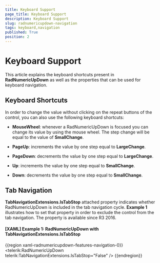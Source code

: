 ```yaml
---
title: Keyboard Support
page_title: Keyboard Support
description: Keyboard Support
slug: radnumericupdown-navigation
tags: keyboard,navigation
published: True
position: 2
---
```


# Keyboard Support

This article explains the keyboard shortcuts present in __RadNumericUpDown__ as well as the properties that can be used for keyboard navigation.

## Keyboard Shortcuts

In order to change the value without clicking on the repeat buttons of the control, you can also use the following keyboard shortcuts:

* __MouseWheel__: whenever a RadNumericUpDown is focused you can change its value by using the mouse wheel. The step change will be equal to the value of __SmallChange__.

* __PageUp__: increments the value by one step equal to __LargeChange__.

* __PageDown__: decrements the value by one step equal to __LargeChange__.

* __Up__: increments the value by one step equal to __SmallChange__.

* __Down__: decrements the value by one step equal to __SmallChange__.

## Tab Navigation

__TabNavigationExtensions.IsTabStop__ attached property indicates whether RadNumericUpDown is included in the tab navigation cycle. __Example 1__ illustrates how to set that property in order to exclude the control from the tab navigation. The property is available since R3 2016.

#### __[XAML] Example 1: RadNumericUpDown with TabNavigationExtensions.IsTabStop__

{{region xaml-radnumericupdown-features-navigation-0}}
	<telerik:RadNumericUpDown telerik:TabNavigationExtensions.IsTabStop="False" />
{{endregion}}
